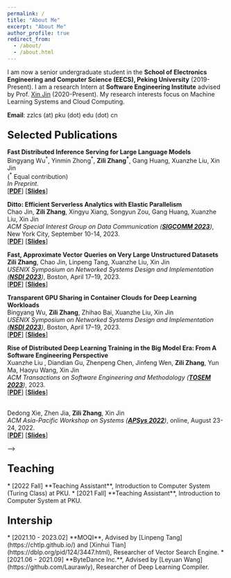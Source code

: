 ```yaml
---
permalink: /
title: "About Me"
excerpt: "About Me"
author_profile: true
redirect_from: 
  - /about/
  - /about.html
---
```

I am now a senior undergraduate student in the **School of Electronics Engineering and Computer Science (EECS), Peking University**
(2019-Present). I am a research Intern at **Software Engineering Institute** advised by
Prof. [Xin Jin](https://xinjin.github.io/) (2020-Present). 
My research interests focus on Machine Learning Systems and Cloud Computing.

**Email**: zzlcs (at) pku (dot) edu (dot) cn

<h3>
<strong><font size="5">Selected Publications</font></strong>
</h3>
<div class="media">
	<div class="media-body">
		<p class="media-heading">
			<strong>Fast Distributed Inference Serving for Large Language Models</strong>
			<br/>Bingyang Wu<sup>*</sup>, Yinmin Zhong<sup>*</sup>, <strong>Zili Zhang<sup>*</sup></strong>, Gang Huang, Xuanzhe Liu, Xin Jin<br/>
			(<sup>*</sup> Equal contribution)<br/>
			<em>In Preprint</em>.<br/>
	[<strong><a href="">PDF</a></strong>] [<strong><a href="">Slides</a></strong>]
		</p >
	</div>
</div>
<div class="media">
	<div class="media-body">
		<p class="media-heading">
			<strong>Ditto: Efficient Serverless Analytics with Elastic Parallelism</strong>
			<br/>Chao Jin, <strong>Zili Zhang</strong>, Xingyu Xiang, Songyun Zou, Gang Huang, Xuanzhe Liu, Xin Jin<br/>
			<em>ACM Special Interest Group on Data Communication (<strong><a href="https://conferences.sigcomm.org/sigcomm/2023/">SIGCOMM 2023</a></strong>)</em>, New York City, September 10-14, 2023.<br/>
	[<strong><a href="">PDF</a></strong>] [<strong><a href="">Slides</a></strong>]
		</p >
	</div>
</div>
<div class="media">
	<div class="media-body">
		<p class="media-heading">
			<strong>Fast, Approximate Vector Queries on Very Large Unstructured Datasets</strong>
			<br/><strong>Zili Zhang</strong>, Chao Jin, Linpeng Tang, Xuanzhe Liu, Xin Jin<br/>
			<em>USENIX Symposium on Networked Systems Design and Implementation (<strong><a href="https://www.usenix.org/conference/nsdi23">NSDI 2023</a></strong>)</em>, Boston, April 17–19, 2023.<br/>
	[<strong><a href="https://zilizhang.site//files/nsdi23-zhang-zili.pdf">PDF</a></strong>] [<strong><a href="https://zilizhang.site//files/nsdi23-Auncel.pdf">Slides</a></strong>]
		</p >
	</div>
</div>
<div class="media">
	<div class="media-body">
		<p class="media-heading">
			<strong>Transparent GPU Sharing in Container Clouds for Deep Learning Workloads</strong>
			<br/>Bingyang Wu, <strong>Zili Zhang</strong>, Zhihao Bai, Xuanzhe Liu, Xin Jin<br/>
			<em>USENIX Symposium on Networked Systems Design and Implementation (<strong><a href="https://www.usenix.org/conference/nsdi23">NSDI 2023</a></strong>)</em>, Boston, April 17–19, 2023.<br/>
	[<strong><a href="https://zilizhang.site//files/nsdi23-wu.pdf">PDF</a></strong>] [<strong><a href="https://zilizhang.site//files/NSDI23-TGS-wu.pdf">Slides</a></strong>]
		</p >
	</div>
</div>
<div class="media">
	<div class="media-body">
		<p class="media-heading">
			<strong>Rise of Distributed Deep Learning Training in the Big Model Era: From A Software Engineering Perspective</strong>
			<br/>Xuanzhe Liu , Diandian Gu, Zhenpeng Chen, Jinfeng Wen, <strong>Zili Zhang</strong>, Yun Ma, Haoyu Wang, Xin Jin<br/>
			<em>ACM Transactions on Software Engineering and Methodology (<strong><a href="https://dl.acm.org/journal/tosem">TOSEM 2023</a></strong>)</em>, 2023.<br/>
	[<strong><a href="">PDF</a></strong>] [<strong><a href="">Slides</a></strong>]
		</p >
	</div>
</div>
<!-- <div class="media">
	<div class="media-body">
		<p class="media-heading">
			<strong>Optimizing Half Precision Winograd Convolution on ARM Many-Core Processors</strong>
			<!-- &nbsp;&nbsp;|&nbsp;&nbsp;<a href=" " target="_blank"><i class="fa fa-file-pdf-o" style="color:red"></i></a>&nbsp; -->
			<!-- <a href="" target="_blank"> <i class="fa fa-github"></i></a> -->
			<br/>Dedong Xie, Zhen Jia, <strong>Zili Zhang</strong>, Xin Jin<br/>
			<em>ACM Asia-Pacific Workshop on Systems (<strong><a href="https://ap-sys.org/">APSys 2022</a></strong>)</em>, online, August 23-24, 2022.<br/>
	[<strong><a href="https://zilizhang.site//files/HAWC.pdf">PDF</a></strong>] [<strong><a href="https://zilizhang.site//files/HAWC_slides.pdf">Slides</a></strong>]
			<!-- Acceptance rate: 357/1736=20.6% -->
		</p >
	</div>
</div> -->


<h3>
<strong><font size="5">Teaching</font></strong>
</h3>
* [2022 Fall] **Teaching Assistant**, Introduction to Computer System (Turing Class) at PKU.
* [2021 Fall] **Teaching Assistant**, Introduction to Computer System at PKU.

<h3>
<strong><font size="5">Intership</font></strong>
</h3>
* [2021.10 - 2023.02] **MOQI**, Advised by [Linpeng Tang](https://chtlp.github.io/) and [Xinhui Tian](https://dblp.org/pid/124/3447.html), Researcher of Vector Search Engine.
* [2021.06 - 2021.09] **ByteDance Inc.**, Advised by [Leyuan Wang](https://github.com/Laurawly), Researcher of Deep Learning Compiler.

<!-- This is the front page of a website that is powered by the [academicpages template](https://github.com/academicpages/academicpages.github.io) and hosted on GitHub pages. [GitHub pages](https://pages.github.com) is a free service in which websites are built and hosted from code and data stored in a GitHub repository, automatically updating when a new commit is made to the respository. This template was forked from the [Minimal Mistakes Jekyll Theme](https://mmistakes.github.io/minimal-mistakes/) created by Michael Rose, and then extended to support the kinds of content that academics have: publications, talks, teaching, a portfolio, blog posts, and a dynamically-generated CV. You can fork [this repository](https://github.com/academicpages/academicpages.github.io) right now, modify the configuration and markdown files, add your own PDFs and other content, and have your own site for free, with no ads! An older version of this template powers my own personal website at [stuartgeiger.com](http://stuartgeiger.com), which uses [this Github repository](https://github.com/staeiou/staeiou.github.io).

A data-driven personal website

======
Like many other Jekyll-based GitHub Pages templates, academicpages makes you separate the website's content from its form. The content & metadata of your website are in structured markdown files, while various other files constitute the theme, specifying how to transform that content & metadata into HTML pages. You keep these various markdown (.md), YAML (.yml), HTML, and CSS files in a public GitHub repository. Each time you commit and push an update to the repository, the [GitHub pages](https://pages.github.com/) service creates static HTML pages based on these files, which are hosted on GitHub's servers free of charge.

Many of the features of dynamic content management systems (like Wordpress) can be achieved in this fashion, using a fraction of the computational resources and with far less vulnerability to hacking and DDoSing. You can also modify the theme to your heart's content without touching the content of your site. If you get to a point where you've broken something in Jekyll/HTML/CSS beyond repair, your markdown files describing your talks, publications, etc. are safe. You can rollback the changes or even delete the repository and start over -- just be sure to save the markdown files! Finally, you can also write scripts that process the structured data on the site, such as [this one](https://github.com/academicpages/academicpages.github.io/blob/master/talkmap.ipynb) that analyzes metadata in pages about talks to display [a map of every location you've given a talk](https://academicpages.github.io/talkmap.html).

Getting started
======
1. Register a GitHub account if you don't have one and confirm your e-mail (required!)
1. Fork [this repository](https://github.com/academicpages/academicpages.github.io) by clicking the "fork" button in the top right. 
1. Go to the repository's settings (rightmost item in the tabs that start with "Code", should be below "Unwatch"). Rename the repository "[your GitHub username].github.io", which will also be your website's URL.
1. Set site-wide configuration and create content & metadata (see below -- also see [this set of diffs](http://archive.is/3TPas) showing what files were changed to set up [an example site](https://getorg-testacct.github.io) for a user with the username "getorg-testacct")
1. Upload any files (like PDFs, .zip files, etc.) to the files/ directory. They will appear at https://[your GitHub username].github.io/files/example.pdf.  
1. Check status by going to the repository settings, in the "GitHub pages" section

Site-wide configuration
------
The main configuration file for the site is in the base directory in [_config.yml](https://github.com/academicpages/academicpages.github.io/blob/master/_config.yml), which defines the content in the sidebars and other site-wide features. You will need to replace the default variables with ones about yourself and your site's github repository. The configuration file for the top menu is in [_data/navigation.yml](https://github.com/academicpages/academicpages.github.io/blob/master/_data/navigation.yml). For example, if you don't have a portfolio or blog posts, you can remove those items from that navigation.yml file to remove them from the header. 

Create content & metadata
------
For site content, there is one markdown file for each type of content, which are stored in directories like _publications, _talks, _posts, _teaching, or _pages. For example, each talk is a markdown file in the [_talks directory](https://github.com/academicpages/academicpages.github.io/tree/master/_talks). At the top of each markdown file is structured data in YAML about the talk, which the theme will parse to do lots of cool stuff. The same structured data about a talk is used to generate the list of talks on the [Talks page](https://academicpages.github.io/talks), each [individual page](https://academicpages.github.io/talks/2012-03-01-talk-1) for specific talks, the talks section for the [CV page](https://academicpages.github.io/cv), and the [map of places you've given a talk](https://academicpages.github.io/talkmap.html) (if you run this [python file](https://github.com/academicpages/academicpages.github.io/blob/master/talkmap.py) or [Jupyter notebook](https://github.com/academicpages/academicpages.github.io/blob/master/talkmap.ipynb), which creates the HTML for the map based on the contents of the _talks directory).

**Markdown generator**

I have also created [a set of Jupyter notebooks](https://github.com/academicpages/academicpages.github.io/tree/master/markdown_generator
) that converts a CSV containing structured data about talks or presentations into individual markdown files that will be properly formatted for the academicpages template. The sample CSVs in that directory are the ones I used to create my own personal website at stuartgeiger.com. My usual workflow is that I keep a spreadsheet of my publications and talks, then run the code in these notebooks to generate the markdown files, then commit and push them to the GitHub repository.

How to edit your site's GitHub repository
------
Many people use a git client to create files on their local computer and then push them to GitHub's servers. If you are not familiar with git, you can directly edit these configuration and markdown files directly in the github.com interface. Navigate to a file (like [this one](https://github.com/academicpages/academicpages.github.io/blob/master/_talks/2012-03-01-talk-1.md) and click the pencil icon in the top right of the content preview (to the right of the "Raw | Blame | History" buttons). You can delete a file by clicking the trashcan icon to the right of the pencil icon. You can also create new files or upload files by navigating to a directory and clicking the "Create new file" or "Upload files" buttons. 

Example: editing a markdown file for a talk
![Editing a markdown file for a talk](/images/editing-talk.png)

For more info
------
More info about configuring academicpages can be found in [the guide](https://academicpages.github.io/markdown/). The [guides for the Minimal Mistakes theme](https://mmistakes.github.io/minimal-mistakes/docs/configuration/) (which this theme was forked from) might also be helpful. -->
